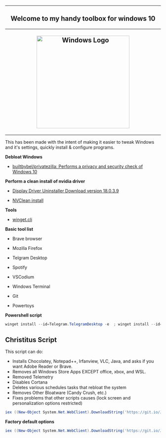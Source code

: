 ___
<h2 align="center"> Welcome to my handy toolbox for windows 10

___
<!-- ![Logo](https://upload.wikimedia.org/wikipedia/commons/thumb/0/05/Windows_10_Logo.svg/1280px-Windows_10_Logo.svg.png) -->

<img src="https://upload.wikimedia.org/wikipedia/commons/thumb/0/05/Windows_10_Logo.svg/1280px-Windows_10_Logo.svg.png" width="300" alt="Windows Logo"> </h3>
___


This has been made with the intent of making it easier to tweak Windows and it's settings, quickly install & configure programs.


**Debloat Windows**

- [builtbybel/privatezilla: Performs a privacy and security check of Windows 10](https://github.com/builtbybel/privatezilla)



**Perform a clean install of nvidia driver**

- [Display Driver Uninstaller Download version 18.0.3.9](https://www.guru3d.com/files-get/display-driver-uninstaller-download,1.html)

- [NVClean install](https://uk1-dl.techpowerup.com/files/L-19L5KAfsWEo_sdDoUUMA/1623511260/NVCleanstall_1.9.0.exe)



**Tools**

- [winget.cli](https://github.com/microsoft/winget-cli)


**Basic tool list**

- Brave browser

- Mozilla Firefox

- Telgram Desktop

- Spotify

- VSCodium

- Windows Terminal

- Git

- Powertoys


**Powershell script**

```powershell
winget install --id=Telegram.TelegramDesktop -e  ; winget install --id=Mozilla.Firefox -e  ; winget install --id=Spotify.Spotify -e  ; winget install --id=BraveSoftware.BraveBrowser -e  ; winget install --id=VSCodium.VSCodium -e  ; winget install --id=Microsoft.WindowsTerminal -e  ; winget install --id=Git.Git -e  ; winget install --id=Microsoft.PowerToys -e
```


## Christitus Script

This script can do:

- Installs Chocolatey, Notepad++, Irfanview, VLC, Java, and asks if you want Adobe Reader or Brave.
- Removes all Windows Store Apps EXCEPT office, xbox, and WSL.
- Removed Telemetry
- Disables Cortana
- Deletes various schedules tasks that rebloat the system
- Removes Other Bloatware (Candy Crush, etc.)
- Fixes problems that other scripts causes (lock screen and personalization options restricted)

```powershell
iex ((New-Object System.Net.WebClient).DownloadString('https://git.io/JJ8R4'))
```

**Factory default options**

```powershell
iex ((New-Object System.Net.WebClient).DownloadString('https://git.io/JJ8R4'))
```








